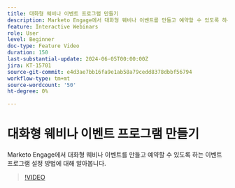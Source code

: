 ```yaml
---
title: 대화형 웨비나 이벤트 프로그램 만들기
description: Marketo Engage에서 대화형 웨비나 이벤트를 만들고 예약할 수 있도록 하는 이벤트 프로그램 설정 방법에 대해 알아봅니다.
feature: Interactive Webinars
role: User
level: Beginner
doc-type: Feature Video
duration: 150
last-substantial-update: 2024-06-05T00:00:00Z
jira: KT-15701
source-git-commit: e4d3ae7bb16fa9e1ab58a79cedd8378dbbf56794
workflow-type: tm+mt
source-wordcount: '50'
ht-degree: 0%

---
```



# 대화형 웨비나 이벤트 프로그램 만들기

Marketo Engage에서 대화형 웨비나 이벤트를 만들고 예약할 수 있도록 하는 이벤트 프로그램 설정 방법에 대해 알아봅니다.

>[!VIDEO](https://video.tv.adobe.com/v/3429639/?learn=on)
